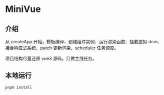 # MiniVue

## 介绍

从 createApp 开始，模板编译、创建组件实例、运行渲染函数、挂载虚拟 dom、接合响应式系统、patch 更新渲染、scheduler 任务调度。

项目结构尽量还原 vue3 源码，只做主线任务。


## 本地运行

```bash
pnpm install
```
